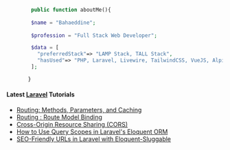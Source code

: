 ```php
        public function aboutMe(){  
        
        $name = "Bahaeddine";
        
        $profession = "Full Stack Web Developer";

        $data = [
          "preferredStack"=> "LAMP Stack, TALL Stack",
          "hasUsed"=> "PHP, Laravel, Livewire, TailwindCSS, VueJS, AlpineJS"
        ];

       }
```
#### Latest [Laravel](https://aliendev.org) Tutorials

- [Routing: Methods, Parameters, and Caching](https://aliendev.org/blog/post/routing-methods-parameters-and-caching)
- [Routing : Route Model Binding](https://aliendev.org/blog/post/routing-route-model-binding)
- [Cross-Origin Resource Sharing (CORS)](https://aliendev.org/blog/post/cross-origin-resource-sharing-cors)
- [How to Use Query Scopes in Laravel's Eloquent ORM](https://aliendev.org/blog/post/how-to-use-query-scopes-in-laravel-s-eloquent-orm)
- [SEO-Friendly URLs in Laravel with Eloquent-Sluggable](https://aliendev.org/blog/post/seo-friendly-urls-in-laravel-with-eloquent-sluggable)
